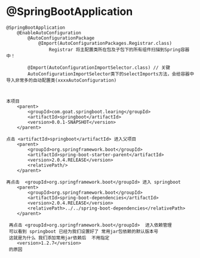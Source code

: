 #  @SpringBootApplication
    @SpringBootApplication
        @EnableAutoConfiguration 
            @AutoConfigurationPackage
                @Import(AutoConfigurationPackages.Registrar.class)
                    Registrar 将主配置类所在包及子包下的所有组件扫描到Spring容器中！
                    
            @Import(AutoConfigurationImportSelector.class) // 关键        
            AutoConfigurationImportSelector类下的selectImports方法，会给容器中导入非常多的自动配置类(xxxxAutoConfiguration)
                    
# 
    本项目 
        <parent>
            <groupId>com.goat.springboot.learing</groupId>
            <artifactId>springboot</artifactId>
            <version>0.0.1-SNAPSHOT</version>
        </parent>
            
    点击 <artifactId>springboot</artifactId> 进入父项目
        <parent>
            <groupId>org.springframework.boot</groupId>
            <artifactId>spring-boot-starter-parent</artifactId>
            <version>2.0.4.RELEASE</version>
            <relativePath/>
        </parent>
        
    再点击  <groupId>org.springframework.boot</groupId> 进入 springboot 
        <parent>
            <groupId>org.springframework.boot</groupId>
            <artifactId>spring-boot-dependencies</artifactId>
            <version>2.0.4.RELEASE</version>
            <relativePath>../../spring-boot-dependencies</relativePath>
        </parent>
        
     再点击 <groupId>org.springframework.boot</groupId>  进入依赖管理 
     可以看到 springboot 已经为我们设置好了 常用jar包依赖的默认版本号
     这就是为什么 我们添加常用jar依赖后  不用指定 
        <version>1.2.7</version>
     的原因                   
                    
                    
                    
                    
                    
                    
                    
                    
                    
                    
                    
                    
                    
                    